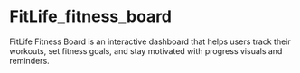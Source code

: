 # FitLife_fitness_board
FitLife Fitness Board is an interactive dashboard that helps users track their workouts, set fitness goals, and stay motivated with progress visuals and reminders.
